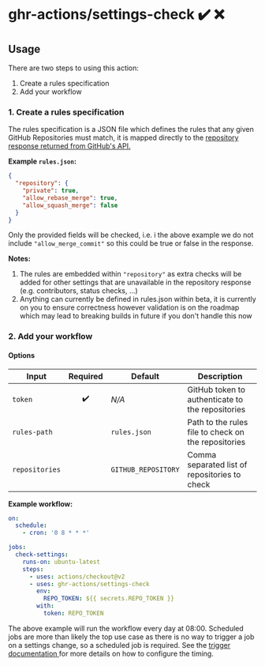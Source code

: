 # ghr-actions/settings-check :heavy_check_mark: :x:

## Usage

There are two steps to using this action:

1. Create a rules specification
2. Add your workflow

### 1. Create a rules specification

The rules specification is a JSON file which defines the rules that any given GitHub Repositories must match, it is
mapped directly to the [repository response returned from GitHub's API.
](https://docs.github.com/en/rest/reference/repos#get-a-repository)

**Example `rules.json`:**

```json
{
  "repository": {
    "private": true,
    "allow_rebase_merge": true,
    "allow_squash_merge": false
  }
}
```

Only the provided fields will be checked, i.e. i the above example we do not include `"allow_merge_commit"` so this
could be true or false in the response.

**Notes:**

1. The rules are embedded within `"repository"` as extra checks will be added for other settings that are unavailable in
   the repository response (e.g. contributors, status checks, ...)
1. Anything can currently be defined in rules.json within beta, it is currently on you to ensure correctness however
   validation is on the roadmap which may lead to breaking builds in future if you don't handle this now

### 2. Add your workflow

#### Options

| Input         | Required           | Default             | Description                                         |
| ------------- |:------------------:| ------------------- | --------------------------------------------------- |
|`token`        | :heavy_check_mark: | _N/A_               | GitHub token to authenticate to the repositories    |
|`rules-path`   |                    | `rules.json`        | Path to the rules file to check on the repositories |
|`repositories` |                    | `GITHUB_REPOSITORY` | Comma separated list of repositories to check       |

**Example workflow:**

```yaml
on:
  schedule:
    - cron: '0 8 * * *'

jobs:
  check-settings:
    runs-on: ubuntu-latest
    steps:
      - uses: actions/checkout@v2
      - uses: ghr-actions/settings-check
        env:
          REPO_TOKEN: ${{ secrets.REPO_TOKEN }}
        with:
          token: REPO_TOKEN
```

The above example will run the workflow every day at 08:00. Scheduled jobs are more than likely the top use case as
there is no way to trigger a job on a settings change, so a scheduled job is required. See the [trigger documentation
](https://docs.github.com/en/actions/reference/events-that-trigger-workflows#scheduled-events) for more details on how
to configure the timing.
